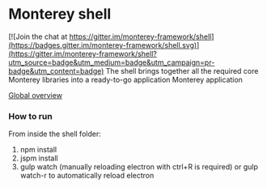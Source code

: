 # Monterey shell

[![Join the chat at https://gitter.im/monterey-framework/shell](https://badges.gitter.im/monterey-framework/shell.svg)](https://gitter.im/monterey-framework/shell?utm_source=badge&utm_medium=badge&utm_campaign=pr-badge&utm_content=badge)
The shell brings together all the required core Monterey libraries into a ready-to-go application Monterey application

[Global overview](https://github.com/monterey-framework/framework/blob/master/README.md)

### How to run
From inside the shell folder:

1. npm install
2. jspm install
3. gulp watch (manually reloading electron with ctrl+R is required) or gulp watch-r to automatically reload electron
